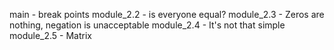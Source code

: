 main - break points
module_2.2 - is everyone equal?
module_2.3 - Zeros are nothing, negation is unacceptable
module_2.4 - It's not that simple
module_2.5 - Matrix